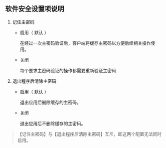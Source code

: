 ## 软件安全设置项说明

1. 记住主密码

    * 启用（ 默认 ）

        在经过一次主密码验证后，客户端将缓存主密码以方便后续相关操作使用。
    * 关闭

        每个要求主密码验证的操作都需要重新验证主密码

2. 退出程序后清除主密码

    * 启用（ 默认 ）

        退出应用后删除缓存的主密码。
    * 关闭

        退出应用后不删除缓存的主密码。

> 【记住主密码】与【退出程序后清除主密码】互斥，即这两个配置无法同时启用。
        



